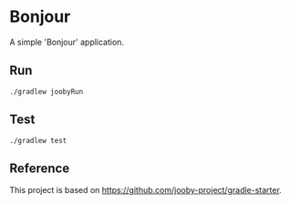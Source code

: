 # Bonjour

A simple 'Bonjour' application.

## Run

```
./gradlew joobyRun
```

## Test

```
./gradlew test
```

## Reference

This project is based on https://github.com/jooby-project/gradle-starter.
